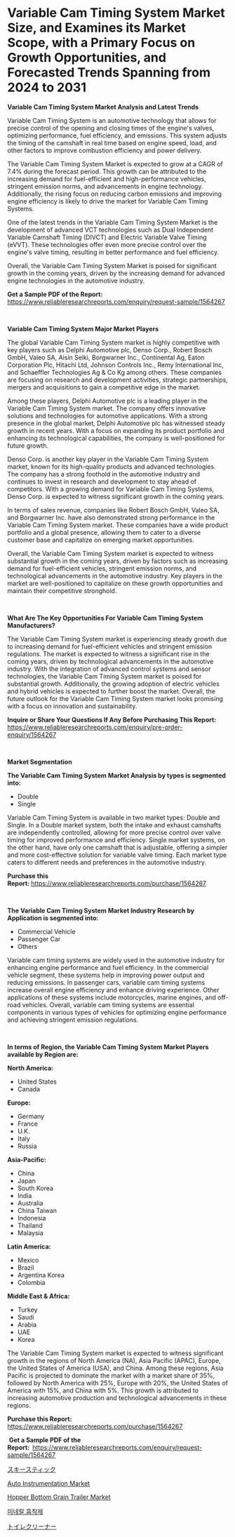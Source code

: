 <p><h1>Variable Cam Timing System Market Size, and Examines its Market Scope, with a Primary Focus on Growth Opportunities, and Forecasted Trends Spanning from 2024 to 2031</h1></p><p><strong>Variable Cam Timing System Market Analysis and Latest Trends</strong></p>
<p><p>Variable Cam Timing System is an automotive technology that allows for precise control of the opening and closing times of the engine's valves, optimizing performance, fuel efficiency, and emissions. This system adjusts the timing of the camshaft in real time based on engine speed, load, and other factors to improve combustion efficiency and power delivery.</p><p>The Variable Cam Timing System Market is expected to grow at a CAGR of 7.4% during the forecast period. This growth can be attributed to the increasing demand for fuel-efficient and high-performance vehicles, stringent emission norms, and advancements in engine technology. Additionally, the rising focus on reducing carbon emissions and improving engine efficiency is likely to drive the market for Variable Cam Timing Systems.</p><p>One of the latest trends in the Variable Cam Timing System Market is the development of advanced VCT technologies such as Dual Independent Variable Camshaft Timing (DIVCT) and Electric Variable Valve Timing (eVVT). These technologies offer even more precise control over the engine's valve timing, resulting in better performance and fuel efficiency.</p><p>Overall, the Variable Cam Timing System Market is poised for significant growth in the coming years, driven by the increasing demand for advanced engine technologies in the automotive industry.</p></p>
<p><strong>Get a Sample PDF of the Report:&nbsp;</strong> <a href="https://www.reliableresearchreports.com/enquiry/request-sample/1564267">https://www.reliableresearchreports.com/enquiry/request-sample/1564267</a></p>
<p>&nbsp;</p>
<p><strong>Variable Cam Timing System Major Market Players</strong></p>
<p><p>The global Variable Cam Timing System market is highly competitive with key players such as Delphi Automotive plc, Denso Corp., Robert Bosch GmbH, Valeo SA, Aisin Seiki, Borgwarner Inc., Continental Ag, Eaton Corporation Plc, Hitachi Ltd, Johnson Controls Inc., Remy International Inc, and Schaeffler Technologies Ag & Co Kg among others. These companies are focusing on research and development activities, strategic partnerships, mergers and acquisitions to gain a competitive edge in the market.</p><p>Among these players, Delphi Automotive plc is a leading player in the Variable Cam Timing System market. The company offers innovative solutions and technologies for automotive applications. With a strong presence in the global market, Delphi Automotive plc has witnessed steady growth in recent years. With a focus on expanding its product portfolio and enhancing its technological capabilities, the company is well-positioned for future growth.</p><p>Denso Corp. is another key player in the Variable Cam Timing System market, known for its high-quality products and advanced technologies. The company has a strong foothold in the automotive industry and continues to invest in research and development to stay ahead of competitors. With a growing demand for Variable Cam Timing Systems, Denso Corp. is expected to witness significant growth in the coming years.</p><p>In terms of sales revenue, companies like Robert Bosch GmbH, Valeo SA, and Borgwarner Inc. have also demonstrated strong performance in the Variable Cam Timing System market. These companies have a wide product portfolio and a global presence, allowing them to cater to a diverse customer base and capitalize on emerging market opportunities.</p><p>Overall, the Variable Cam Timing System market is expected to witness substantial growth in the coming years, driven by factors such as increasing demand for fuel-efficient vehicles, stringent emission norms, and technological advancements in the automotive industry. Key players in the market are well-positioned to capitalize on these growth opportunities and maintain their competitive stronghold.</p></p>
<p>&nbsp;</p>
<p><strong>What Are The Key Opportunities For Variable Cam Timing System Manufacturers?</strong></p>
<p><p>The Variable Cam Timing System market is experiencing steady growth due to increasing demand for fuel-efficient vehicles and stringent emission regulations. The market is expected to witness a significant rise in the coming years, driven by technological advancements in the automotive industry. With the integration of advanced control systems and sensor technologies, the Variable Cam Timing System market is poised for substantial growth. Additionally, the growing adoption of electric vehicles and hybrid vehicles is expected to further boost the market. Overall, the future outlook for the Variable Cam Timing System market looks promising with a focus on innovation and sustainability.</p></p>
<p><strong>Inquire or Share Your Questions If Any Before Purchasing This Report:</strong> <a href="https://www.reliableresearchreports.com/enquiry/pre-order-enquiry/1564267">https://www.reliableresearchreports.com/enquiry/pre-order-enquiry/1564267</a></p>
<p>&nbsp;</p>
<p><strong>Market Segmentation</strong></p>
<p><strong>The Variable Cam Timing System Market Analysis by types is segmented into:</strong></p>
<p><ul><li>Double</li><li>Single</li></ul></p>
<p><p>Variable Cam Timing System is available in two market types: Double and Single. In a Double market system, both the intake and exhaust camshafts are independently controlled, allowing for more precise control over valve timing for improved performance and efficiency. Single market systems, on the other hand, have only one camshaft that is adjustable, offering a simpler and more cost-effective solution for variable valve timing. Each market type caters to different needs and preferences in the automotive industry.</p></p>
<p><strong>Purchase this Report:&nbsp;</strong><a href="https://www.reliableresearchreports.com/purchase/1564267">https://www.reliableresearchreports.com/purchase/1564267</a></p>
<p>&nbsp;</p>
<p><strong>The Variable Cam Timing System Market Industry Research by Application is segmented into:</strong></p>
<p><ul><li>Commercial Vehicle</li><li>Passenger Car</li><li>Others</li></ul></p>
<p><p>Variable cam timing systems are widely used in the automotive industry for enhancing engine performance and fuel efficiency. In the commercial vehicle segment, these systems help in improving power output and reducing emissions. In passenger cars, variable cam timing systems increase overall engine efficiency and enhance driving experience. Other applications of these systems include motorcycles, marine engines, and off-road vehicles. Overall, variable cam timing systems are essential components in various types of vehicles for optimizing engine performance and achieving stringent emission regulations.</p></p>
<p>&nbsp;</p>
<p><strong>In terms of Region, the Variable Cam Timing System Market Players available by Region are:</strong></p>
<p>
    <p> <strong> North America: </strong>
        <ul>
            <li>United States</li>
            <li>Canada</li>
        </ul>
        </p> 
    <p> <strong> Europe: </strong>
        <ul>
            <li>Germany</li>
            <li>France</li>
            <li>U.K.</li>
            <li>Italy</li>
            <li>Russia</li>
        </ul>
        </p> 
    <p> <strong> Asia-Pacific: </strong>
        <ul>
            <li>China</li>
            <li>Japan</li>
            <li>South Korea</li>
            <li>India</li>
            <li>Australia</li>
            <li>China Taiwan</li>
            <li>Indonesia</li>
            <li>Thailand</li>
            <li>Malaysia</li>
        </ul>
        </p> 
    <p> <strong> Latin America: </strong>
        <ul>
            <li>Mexico</li>
            <li>Brazil</li>
            <li>Argentina Korea</li>
            <li>Colombia</li>
        </ul>
        </p> 
    <p> <strong> Middle East & Africa: </strong>
        <ul>
            <li>Turkey</li>
            <li>Saudi</li>
            <li>Arabia</li>
            <li>UAE</li>
            <li>Korea</li>
        </ul>
    </p>
    </p>
<p><p>The Variable Cam Timing System market is expected to witness significant growth in the regions of North America (NA), Asia Pacific (APAC), Europe, the United States of America (USA), and China. Among these regions, Asia Pacific is projected to dominate the market with a market share of 35%, followed by North America with 25%, Europe with 20%, the United States of America with 15%, and China with 5%. This growth is attributed to increasing automotive production and technological advancements in these regions.</p></p>
<p><strong>Purchase this Report: </strong><a href="https://www.reliableresearchreports.com/purchase/1564267">https://www.reliableresearchreports.com/purchase/1564267</a></p>
<p>&nbsp;<strong>Get a Sample PDF of the Report:&nbsp;&nbsp;</strong><a href="https://www.reliableresearchreports.com/enquiry/request-sample/1564267">https://www.reliableresearchreports.com/enquiry/request-sample/1564267</a></p>
<p><strong></strong></p>
<p><p><a href="https://medium.com/@ozar19732009/%E3%82%B9%E3%82%AD%E3%83%BC%E3%82%B9%E3%83%86%E3%82%A3%E3%83%83%E3%82%AF%E5%B8%82%E5%A0%B4%E5%88%86%E6%9E%90%E3%81%A82024%E5%B9%B4%E3%81%8B%E3%82%892031%E5%B9%B4%E3%81%BE%E3%81%A7%E3%81%AE%E6%9C%9F%E9%96%93%E3%81%AE%E3%82%B5%E3%82%A4%E3%82%BA%E4%BA%88%E6%B8%AC-a6570126a726">スキースティック</a></p><p><a href="https://github.com/jsmusil/Market-Research-Report-List-2/blob/main/auto-instrumentation-market.md">Auto Instrumentation Market</a></p><p><a href="https://github.com/bmorecock/Market-Research-Report-List-2/blob/main/hopper-bottom-grain-trailer-market.md">Hopper Bottom Grain Trailer Market</a></p><p><a href="https://medium.com/@cliftonfisher9067/%EA%B4%91%EB%AC%BC-%EA%B1%B4%EC%A1%B0%EC%A0%9C-%EC%8B%9C%EC%9E%A5-2031%EB%85%84%EA%B9%8C%EC%A7%80%EC%9D%98-%ED%8A%B8%EB%A0%8C%EB%93%9C-%EC%98%88%EC%B8%A1-%EB%B0%8F-%EA%B2%BD%EC%9F%81-%EB%B6%84%EC%84%9D-e8266868ccd1?postPublishedType=initial">미네랄 흡착제</a></p><p><a href="https://medium.com/@briaabshire64/%E3%83%88%E3%82%A4%E3%83%AC%E3%82%AF%E3%83%AA%E3%83%BC%E3%83%8A%E3%83%BC%E5%B8%82%E5%A0%B4%E8%A6%8F%E6%A8%A1%E3%81%AF-%E4%B8%96%E7%95%8C%E7%94%A3%E6%A5%AD%E3%81%AB%E3%81%8A%E3%81%91%E3%82%8B%E6%9C%80%E9%81%A9%E3%81%AA%E3%83%9E%E3%83%BC%E3%82%B1%E3%83%86%E3%82%A3%E3%83%B3%E3%82%B0%E3%83%81%E3%83%A3%E3%83%8D%E3%83%AB%E3%82%92%E7%A4%BA%E3%81%97%E3%81%A6%E3%81%84%E3%81%BE%E3%81%99-3cc3ecc7c252">トイレクリーナー</a></p></p>